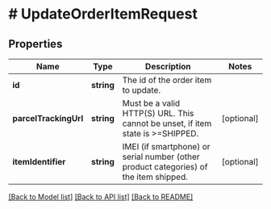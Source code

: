 # # UpdateOrderItemRequest

## Properties

Name | Type | Description | Notes
------------ | ------------- | ------------- | -------------
**id** | **string** | The id of the order item to update. |
**parcelTrackingUrl** | **string** | Must be a valid HTTP(S) URL. This cannot be unset, if item state is &gt;&#x3D;SHIPPED. | [optional]
**itemIdentifier** | **string** | IMEI (if smartphone) or serial number (other product categories) of the item shipped. | [optional]

[[Back to Model list]](../../README.md#models) [[Back to API list]](../../README.md#endpoints) [[Back to README]](../../README.md)
